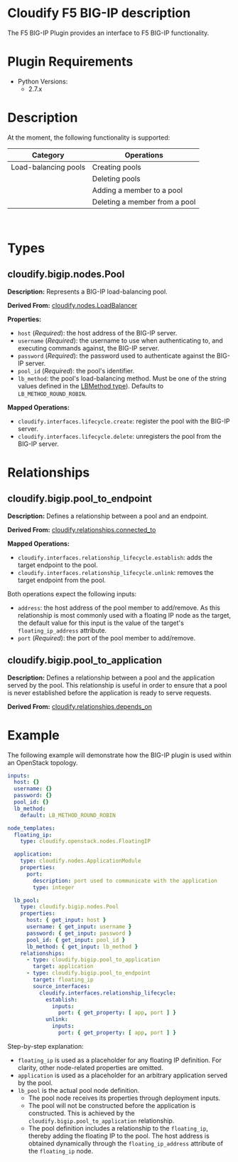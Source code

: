 
# Cloudify F5 BIG-IP description

The F5 BIG-IP Plugin provides an interface to F5 BIG-IP functionality.


# Plugin Requirements

* Python Versions:
  * 2.7.x


# Description

At the moment, the following functionality is supported:

 Category | Operations |
----------|------------|
 Load-balancing pools  | Creating pools |
                       | Deleting pools |
                       | Adding a member to a pool |
                       | Deleting a member from a pool |

<br/>

# Types

## cloudify.bigip.nodes.Pool

**Description:** Represents a BIG-IP load-balancing pool.

**Derived From:** [cloudify.nodes.LoadBalancer](http://getcloudify.org/guide/3.2/reference-types.html)

**Properties:**

  * `host` (*Required*): the host address of the BIG-IP server.
  * `username` (*Required*): the username to use when authenticating to, and executing commands against, the BIG-IP server.
  * `password` (*Required*): the password used to authenticate against the BIG-IP server.
  * `pool_id` (*Required*): the pool's identifier.
  * `lb_method`: the pool's load-balancing method. Must be one of the string values defined in the [LBMethod type](https://devcentral.f5.com/wiki/iControl.LocalLB__LBMethod.ashx)). Defaults to `LB_METHOD_ROUND_ROBIN`.

**Mapped Operations:**

  * `cloudify.interfaces.lifecycle.create`: register the pool with the BIG-IP server.
  * `cloudify.interfaces.lifecycle.delete`: unregisters the pool from the BIG-IP server.

# Relationships

## cloudify.bigip.pool_to_endpoint

**Description:** Defines a relationship between a pool and an endpoint.

**Derived From:** [cloudify.relationships.connected_to](http://getcloudify.org/guide/3.2/reference-types.html)

**Mapped Operations:**

  * `cloudify.interfaces.relationship_lifecycle.establish`: adds the target endpoint to the pool.
  * `cloudify.interfaces.relationship_lifecycle.unlink`: removes the target endpoint from the pool.

Both operations expect the following inputs:

  * `address`: the host address of the pool member to add/remove. As this relationship is most commonly used with a floating IP node as the target, the default value for this input is the value of the target's `floating_ip_address` attribute.
  * `port` (*Required*): the port of the pool member to add/remove.

## cloudify.bigip.pool_to_application

**Description:** Defines a relationship between a pool and the application served by the pool. This relationship is useful in order to ensure
that a pool is never established before the application is ready to serve requests.

**Derived From:** [cloudify.relationships.depends_on](http://getcloudify.org/guide/3.2/reference-types.html)

# Example

The following example will demonstrate how the BIG-IP plugin is used within an OpenStack topology.

```yaml
inputs:
  host: {}
  username: {}
  password: {}
  pool_id: {}
  lb_method:
    default: LB_METHOD_ROUND_ROBIN

node_templates:
  floating_ip:
    type: cloudify.openstack.nodes.FloatingIP

  application:
    type: cloudify.nodes.ApplicationModule
    properties:
      port:
        description: port used to communicate with the application
        type: integer

  lb_pool:
    type: cloudify.bigip.nodes.Pool
    properties:
      host: { get_input: host }
      username: { get_input: username }
      password: { get_input: password }
      pool_id: { get_input: pool_id }
      lb_method: { get_input: lb_method }
    relationships:
      - type: cloudify.bigip.pool_to_application
        target: application
      - type: cloudify.bigip.pool_to_endpoint
        target: floating_ip
        source_interfaces:
          cloudify.interfaces.relationship_lifecycle:
            establish:
              inputs:
                port: { get_property: [ app, port ] }
            unlink:
              inputs:
                port: { get_property: [ app, port ] }
```

Step-by-step explanation:

* `floating_ip` is used as a placeholder for any floating IP definition. For clarity, other node-related properties are omitted.
* `application` is used as a placeholder for an arbitrary application served by the pool.
* `lb_pool` is the actual pool node definition.
  * The pool node receives its properties through deployment inputs.
  * The pool will not be constructed before the application is constructed. This is achieved by the `cloudify.bigip.pool_to_application` relationship.
  * The pool definition includes a relationship to the `floating_ip`, thereby adding the floating IP to the pool. The host address is obtained dynamically through the `floating_ip_address` attribute of the `floating_ip` node.
